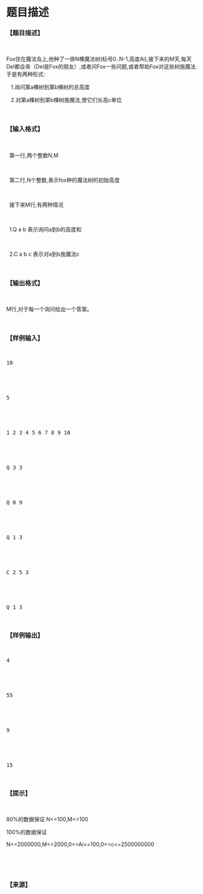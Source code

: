 # 题目描述


<h3>
【题目描述】
</h3>
<p>
<br/>
</p>
<p>
Fox住在魔法岛上,他种了一排N棵魔法树(标号0..N-1,高度Ai),接下来的M天,每天Del都会来（Del是Fox的朋友）,或者问Fox一些问题,或者帮助Fox对这些树施魔法.于是有两种形式:
</p>
<p>
   1.询问第a棵树到第b棵树的总高度
</p>
<p>
   2.对第a棵树到第b棵树施魔法,使它们长高c单位
</p>
<p>
<br/>
</p>
<h3>
【输入格式】
</h3>
<p>
<br/>
</p>
<p>
  第一行,两个整数N,M
</p>
<p>
<br/>
</p>
<p>
  第二行,N个整数,表示fox种的魔法树的初始高度
</p>
<p>
<br/>
</p>
<p>
  接下来M行,有两种情况
</p>
<p>
<br/>
</p>
<p>
  1.Q a b 表示询问a到b的高度和
</p>
<p>
<br/>
</p>
<p>
  2.C a b c 表示对a到b施魔法c
</p>
<p>
<br/>
</p>
<h3>
【输出格式】
</h3>
<p>
<br/>
</p>
<p>
M行,对于每一个询问给出一个答案。
</p>
<p>
<br/>
</p>
<h3>
【样例输入】
</h3>
<pre><p>
10
</p>

<p>
5
</p>

<p>
1 2 3 4 5 6 7 8 9 10
</p>

<p>
Q 3 3
</p>

<p>
Q 0 9
</p>

<p>
Q 1 3
</p>

<p>
C 2 5 3
</p>

<p>
Q 1 3
</p>
</pre>
<h3>
【样例输出】
</h3>
<pre><p>
4
</p>

<p>
55
</p>

<p>
9
</p>

<p>
15
</p>
</pre>
<h3>
【提示】
</h3>
<p>
<br/>
</p>
<p>
80%的数据保证 N&lt;=100,M&lt;=100
</p>
<p>
100%的数据保证  
</p>
<p>
N&lt;=2000000,M&lt;=2000,0&lt;=Ai&lt;=100,0&lt;=c&lt;=2500000000
</p>
<p>
<br/>
</p>
<p>
<br/>
</p>
<h3>
【来源】
</h3>
<p>
<br/>
</p>
